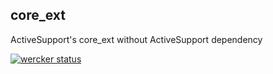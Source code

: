 ## core_ext

ActiveSupport's core_ext without ActiveSupport dependency

[![wercker status](https://app.wercker.com/status/5c761ef70d67c7b752d00b05972d3859/s "wercker status")](https://app.wercker.com/project/bykey/5c761ef70d67c7b752d00b05972d3859)

